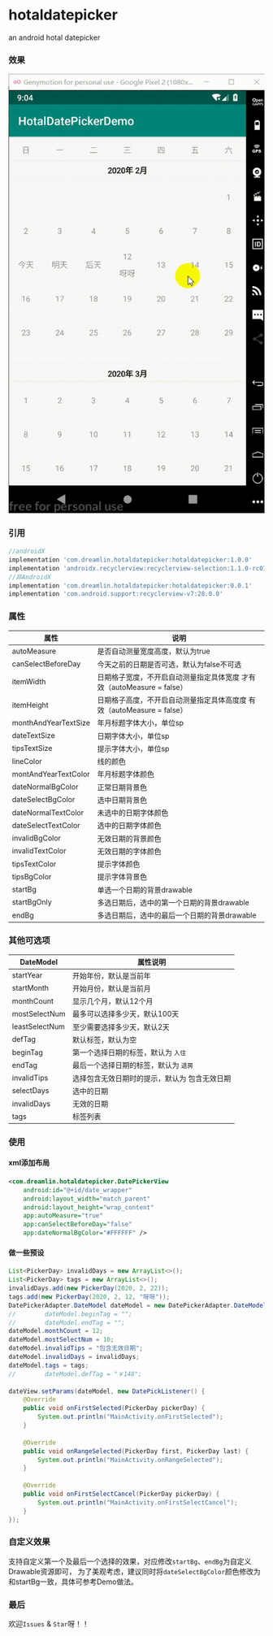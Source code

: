 # hotaldatepicker
an android hotal datepicker

### 效果

![](./capture/datepicker.gif)

### 引用

```groovy
//androidX 
implementation 'com.dreamlin.hotaldatepicker:hotaldatepicker:1.0.0'
implementation 'androidx.recyclerview:recyclerview-selection:1.1.0-rc01'
//非AndroidX
implementation 'com.dreamlin.hotaldatepicker:hotaldatepicker:0.0.1'
implementation 'com.android.support:recyclerview-v7:28.0.0'

```

### 属性

| 属性                 | 说明                                                         |
| -------------------- | ------------------------------------------------------------ |
| autoMeasure          | 是否自动测量宽度高度，默认为true                             |
| canSelectBeforeDay   | 今天之前的日期是否可选，默认为false不可选                    |
| itemWidth            | 日期格子宽度，不开启自动测量指定具体宽度 才有效（autoMeasure = false） |
| itemHeight           | 日期格子高度，不开启自动测量指定具体高度度 有效（autoMeasure = false） |
| monthAndYearTextSize | 年月标题字体大小，单位sp                                     |
| dateTextSize         | 日期字体大小，单位sp                                         |
| tipsTextSize         | 提示字体大小，单位sp                                         |
| lineColor            | 线的颜色                                                     |
| montAndYearTextColor | 年月标题字体颜色                                             |
| dateNormalBgColor    | 正常日期背景色                                               |
| dateSelectBgColor    | 选中日期背景色                                               |
| dateNormalTextColor  | 未选中的日期字体颜色                                         |
| dateSelectTextColor  | 选中的日期字体颜色                                           |
| invalidBgColor       | 无效日期的背景颜色                                           |
| invalidTextColor     | 无效日期的字体颜色                                           |
| tipsTextColor        | 提示字体颜色                                                 |
| tipsBgColor          | 提示字体背景色                                               |
| startBg              | 单选一个日期的背景drawable                                   |
| startBgOnly          | 多选日期后，选中的第一个日期的背景drawable                   |
| endBg                | 多选日期后，选中的最后一个日期的背景drawable                 |



### 其他可选项

| DateModel      | 属性说明                                      |
| -------------- | --------------------------------------------- |
| startYear      | 开始年份，默认是当前年                        |
| startMonth     | 开始月份，默认是当前月                        |
| monthCount     | 显示几个月，默认12个月                        |
| mostSelectNum  | 最多可以选择多少天，默认100天                 |
| leastSelectNum | 至少需要选择多少天，默认2天                   |
| defTag         | 默认标签，默认为空                            |
| beginTag       | 第一个选择日期的标签，默认为 `入住`           |
| endTag         | 最后一个选择日期的标签，默认为 `退房`         |
| invalidTips    | 选择包含无效日期时的提示，默认为 包含无效日期 |
| selectDays     | 选中的日期                                    |
| invalidDays    | 无效的日期                                    |
| tags           | 标签列表                                      |

### 使用

#### xml添加布局

```xml
<com.dreamlin.hotaldatepicker.DatePickerView
    android:id="@+id/date_wrapper"
    android:layout_width="match_parent"
    android:layout_height="wrap_content"
    app:autoMeasure="true"
    app:canSelectBeforeDay="false"
    app:dateNormalBgColor="#FFFFFF" />
```

#### 做一些预设

```java
List<PickerDay> invalidDays = new ArrayList<>();
List<PickerDay> tags = new ArrayList<>();
invalidDays.add(new PickerDay(2020, 2, 22));
tags.add(new PickerDay(2020, 2, 12, "呀呀"));
DatePickerAdapter.DateModel dateModel = new DatePickerAdapter.DateModel();
//        dateModel.beginTag = "";
//        dateModel.endTag = "";
dateModel.monthCount = 12;
dateModel.mostSelectNum = 10;
dateModel.invalidTips = "包含无效日期";
dateModel.invalidDays = invalidDays;
dateModel.tags = tags;
//        dateModel.defTag = "￥148";

dateView.setParams(dateModel, new DatePickListener() {
    @Override
    public void onFirstSelected(PickerDay pickerDay) {
        System.out.println("MainActivity.onFirstSelected");
    }

    @Override
    public void onRangeSelected(PickerDay first, PickerDay last) {
        System.out.println("MainActivity.onRangeSelected");
    }

    @Override
    public void onFirstSelectCancel(PickerDay pickerDay) {
        System.out.println("MainActivity.onFirstSelectCancel");
    }
});
```

### 自定义效果

支持自定义第一个及最后一个选择的效果，对应修改`startBg`、`endBg`为自定义Drawable资源即可， 为了美观考虑，建议同时将`dateSelectBgColor`颜色修改为和startBg一致，具体可参考Demo做法。

### 最后

欢迎`Issues` & `Star`呀！！

